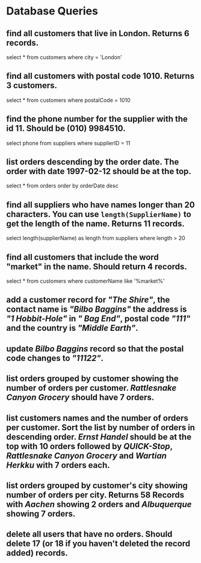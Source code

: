 # Database Queries

## find all customers that live in London. Returns 6 records.

select \* from customers where city = 'London'

## find all customers with postal code 1010. Returns 3 customers.

select \* from customers where postalCode = 1010

## find the phone number for the supplier with the id 11. Should be (010) 9984510.

select phone from suppliers where supplierID = 11

## list orders descending by the order date. The order with date 1997-02-12 should be at the top.

select \* from orders order by orderDate desc

## find all suppliers who have names longer than 20 characters. You can use `length(SupplierName)` to get the length of the name. Returns 11 records.

select length(supplierName) as length from suppliers where length > 20

## find all customers that include the word "market" in the name. Should return 4 records.

select \* from customers where customerName like '%market%'

## add a customer record for _"The Shire"_, the contact name is _"Bilbo Baggins"_ the address is _"1 Hobbit-Hole"_ in _" Bag End"_, postal code _"111"_ and the country is _"Middle Earth"_.

## update _Bilbo Baggins_ record so that the postal code changes to _"11122"_.

## list orders grouped by customer showing the number of orders per customer. _Rattlesnake Canyon Grocery_ should have 7 orders.

## list customers names and the number of orders per customer. Sort the list by number of orders in descending order. _Ernst Handel_ should be at the top with 10 orders followed by _QUICK-Stop_, _Rattlesnake Canyon Grocery_ and _Wartian Herkku_ with 7 orders each.

## list orders grouped by customer's city showing number of orders per city. Returns 58 Records with _Aachen_ showing 2 orders and _Albuquerque_ showing 7 orders.

## delete all users that have no orders. Should delete 17 (or 18 if you haven't deleted the record added) records.

